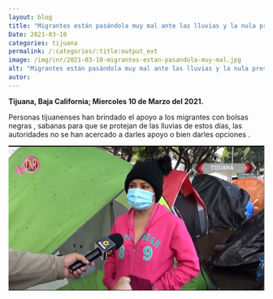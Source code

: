 ```yaml
---
layout: blog
title: "Migrantes están pasándola muy mal ante las lluvias y la nula presencia de autoridades en el chaparra"
Date: 2021-03-10
categories: tijuana
permalink: /:categories/:title:output_ext
image: /img/cnr/2021-03-10-migrantes-estan-pasandola-muy-mal.jpg
alt: "Migrantes están pasándola muy mal ante las lluvias y la nula presencia de autoridades en el chaparra"
autor:
---
```


**Tijuana, Baja California; Miercoles 10 de Marzo del 2021.** 

Personas tijuanenses han brindado el apoyo a los migrantes con bolsas negras , sabanas para que se protejan de las lluvias de estos días, las autoridades no se han acercado a darles apoyo o bien darles opciones .

<div id="carouselExampleSlidesOnly" class="carousel slide" data-ride="carousel">
  <div class="carousel-inner">
    <div class="carousel-item active">
       <img class="d-block w-100" src="/img/cnr/2021-03-10-migrantes-estan-pasandola-muy-mal.jpg" loading="lazy"  alt="Migrantes están pasándola muy mal ante las lluvias y la nula presencia de autoridades en el chaparra">
    </div>
  </div>
</div>
